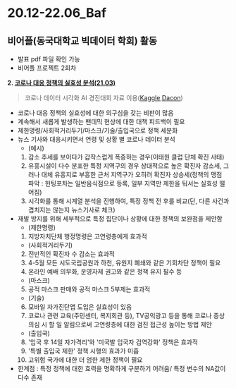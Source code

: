 # 20.12-22.06_Baf
## 비어플(동국대학교 빅데이터 학회) 활동
- 발표 pdf 파일 확인 가능
- 비어플 프로젝트 2회차

**2. [코로나 대응 정책의 실효성 분석(21.03)](https://github.com/JeongMinbbbb/20.12-22.06_Baf/tree/main/21.03_Analysis_Of_The_Effectiveness_Of_COVID19)**
>코로나 데이터 시각화 AI 경진대회 자료 이용([Kaggle](https://www.kaggle.com/datasets/kimjihoo/coronavirusdataset),[Dacon](https://dacon.io/competitions/official/235590/overview/description))
 - 코로나 대응 정책의 실효성에 대한 의구심을 갖는 비판이 많음
 - 계속해서 새롭게 발생하는 팬데믹 현상에 대한 대책 피드백이 필요
 - 제한명령/사회적거리두기/마스크/기술/출입국으로 정책 세분화
 - 뉴스 기사와 대응시키면서 연령 및 상황 별 코로나 데이터 분석
   - (예시)
    1. 감소 추세를 보이다가 갑작스럽게 폭증하는 경우(이태원 클럽 단체 확진 사태)
    2. 유흥시설이 다수 분포한 특정 지역구의 경우 상대적으로 높은 확진자 감소세, 그러나 대체 유흥지로 부흥한 근처 지역구가 오히려 확진자 상승세(정책의 맹점 파악 : 헌팅포차는 일반음식점으로 등록, 일부 지역만 제한을 둬서는 실효성 떨어짐)
    3. 시각화를 통해 시계열 분석을 진행하여, 특정 정책 전 후를 비교(단, 다른 사건과 겹치지는 않는지 뉴스기사로 체크)
 - 재발 방지를 위해 세부적으로 특정 집단이나 상황에 대한 정책의 보완점을 제안함
   - (제한명령)
    1. 지방자치단체 행정명령은 고연령층에게 효과적
   - (사회적거리두기)
    2. 전반적인 확진자 수 감소는 효과적
    3. 4-5월 모든 시도국립공원과 하천, 유원지 폐쇄와 같은 기회차단 정책이 필요
    4. 온라인 예배 의무화, 운영자제 권고와 같은 정책 유지 필수 등
   - (마스크)
    5. 공적 마스크 판매와 공적 마스크 5부제는 효과적
   - (기술)
    6. 모바일 자가진단앱 도입은 실효성이 있음
    7. 코로나 관련 교육(주민센터, 복지회관 등), TV공익광고 등을 통해 코로나 증상 의심 시 할 일 알림으로써 고연령층에 대한 검진 접근성 높이는 방법 제안
   - (출입국)
    8. '입국 후 14일 자가격리'와 '미국발 입국자 검역강화' 정책은 효과적
    9. '특별 출입국 제한' 정책 시행의 효과가 미흡
   10. 고위험 국가에 대한 더 엄한 제한 정책이 필요
 - 한계점 : 특정 정책에 대한 효력을 명확하게 구분하기 어려움/ 특정 변수의 NA값이 다수 존재
